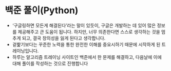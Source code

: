 # 백준 풀이(Python)
- ‘구글링하면 모든게 해결된다’라는 말이 있듯이, 구글은 개발하는 데 있어 많은 정보를 제공해주고 큰 도움이 됩니다.
하지만, 너무 의존한다면 스스로 생각하는 것을 멈추게 되고, 결국 창의성을 잃게 된다고 생각합니다. 
- 겉핥기보다는 꾸준한 노력을 통한 완전한 이해를 중요시하기 때문에 시작하게 된 트레이닝입니다.
- 하루는 알고리즘 트레이닝 사이트인 백준에서 한 문제를 해결하고, 다음날에 이에 대해 풀이를 작성하는 것으로 진행합니다

